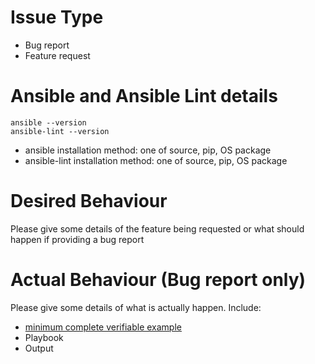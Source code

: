 # Issue Type
- Bug report
- Feature request

# Ansible and Ansible Lint details

```
ansible --version
ansible-lint --version
```

- ansible installation method: one of source, pip, OS package
- ansible-lint installation method: one of source, pip, OS package

# Desired Behaviour

Please give some details of the feature being requested
or what should happen if providing a bug report

# Actual Behaviour (Bug report only)

Please give some details of what is actually happen.
Include:
- [minimum complete verifiable example](http://stackoverflow.com/help/mcve)
- Playbook
- Output
